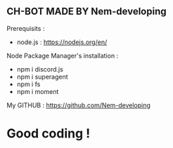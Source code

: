 CH-BOT MADE BY Nem-developing
-----------------------------
Prerequisits : 
- node.js : https://nodejs.org/en/


Node Package Manager's installation : 
- npm i discord.js
- npm i superagent
- npm i fs
- npm i moment

My GITHUB : https://github.com/Nem-developing


#	Good coding !		
